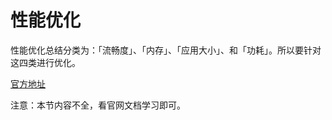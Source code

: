 # 性能优化

性能优化总结分类为：「流畅度」、「内存」、「应用大小」、和「功耗」。所以要针对这四类进行优化。

[官方地址](https://flutter.cn/docs/perf)

注意：本节内容不全，看官网文档学习即可。
